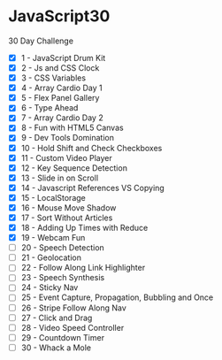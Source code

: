 # JavaScript30
30 Day Challenge

 - [x] 1 - JavaScript Drum Kit
 - [x] 2 - Js and CSS Clock
 - [x] 3 - CSS Variables
 - [x] 4 - Array Cardio Day 1
 - [x] 5 - Flex Panel Gallery
 - [x] 6 - Type Ahead
 - [x] 7 - Array Cardio Day 2
 - [x] 8 - Fun with HTML5 Canvas
 - [x] 9 - Dev Tools Domination
 - [x] 10 - Hold Shift and Check Checkboxes
 - [x] 11 - Custom Video Player
 - [x] 12 - Key Sequence Detection
 - [x] 13 - Slide in on Scroll
 - [x] 14 - Javascript References VS Copying
 - [x] 15 - LocalStorage
 - [x] 16 - Mouse Move Shadow
 - [x] 17 - Sort Without Articles
 - [x] 18 - Adding Up Times with Reduce
 - [x] 19 - Webcam Fun
 - [ ] 20 - Speech Detection
 - [ ] 21 - Geolocation
 - [ ] 22 - Follow Along Link Highlighter
 - [ ] 23 - Speech Synthesis
 - [ ] 24 - Sticky Nav
 - [ ] 25 - Event Capture, Propagation, Bubbling and Once
 - [ ] 26 - Stripe Follow Along Nav
 - [ ] 27 - Click and Drag
 - [ ] 28 - Video Speed Controller
 - [ ] 29 - Countdown Timer
 - [ ] 30 - Whack a Mole
